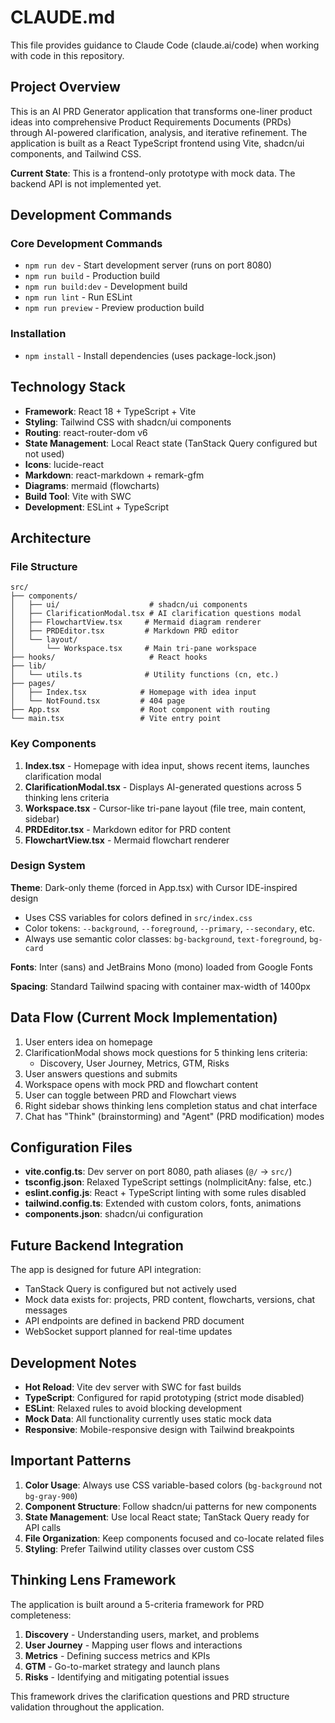 # CLAUDE.md

This file provides guidance to Claude Code (claude.ai/code) when working with code in this repository.

## Project Overview

This is an AI PRD Generator application that transforms one-liner product ideas into comprehensive Product Requirements Documents (PRDs) through AI-powered clarification, analysis, and iterative refinement. The application is built as a React TypeScript frontend using Vite, shadcn/ui components, and Tailwind CSS.

**Current State**: This is a frontend-only prototype with mock data. The backend API is not implemented yet.

## Development Commands

### Core Development Commands
- `npm run dev` - Start development server (runs on port 8080)
- `npm run build` - Production build
- `npm run build:dev` - Development build
- `npm run lint` - Run ESLint
- `npm run preview` - Preview production build

### Installation
- `npm install` - Install dependencies (uses package-lock.json)

## Technology Stack

- **Framework**: React 18 + TypeScript + Vite
- **Styling**: Tailwind CSS with shadcn/ui components
- **Routing**: react-router-dom v6
- **State Management**: Local React state (TanStack Query configured but not used)
- **Icons**: lucide-react
- **Markdown**: react-markdown + remark-gfm
- **Diagrams**: mermaid (flowcharts)
- **Build Tool**: Vite with SWC
- **Development**: ESLint + TypeScript

## Architecture

### File Structure
```
src/
├── components/
│   ├── ui/                    # shadcn/ui components
│   ├── ClarificationModal.tsx # AI clarification questions modal
│   ├── FlowchartView.tsx     # Mermaid diagram renderer
│   ├── PRDEditor.tsx         # Markdown PRD editor
│   └── layout/
│       └── Workspace.tsx     # Main tri-pane workspace
├── hooks/                     # React hooks
├── lib/
│   └── utils.ts              # Utility functions (cn, etc.)
├── pages/
│   ├── Index.tsx            # Homepage with idea input
│   └── NotFound.tsx         # 404 page
├── App.tsx                  # Root component with routing
└── main.tsx                 # Vite entry point
```

### Key Components

1. **Index.tsx** - Homepage with idea input, shows recent items, launches clarification modal
2. **ClarificationModal.tsx** - Displays AI-generated questions across 5 thinking lens criteria
3. **Workspace.tsx** - Cursor-like tri-pane layout (file tree, main content, sidebar)
4. **PRDEditor.tsx** - Markdown editor for PRD content
5. **FlowchartView.tsx** - Mermaid flowchart renderer

### Design System

**Theme**: Dark-only theme (forced in App.tsx) with Cursor IDE-inspired design
- Uses CSS variables for colors defined in `src/index.css`
- Color tokens: `--background`, `--foreground`, `--primary`, `--secondary`, etc.
- Always use semantic color classes: `bg-background`, `text-foreground`, `bg-card`

**Fonts**: Inter (sans) and JetBrains Mono (mono) loaded from Google Fonts

**Spacing**: Standard Tailwind spacing with container max-width of 1400px

## Data Flow (Current Mock Implementation)

1. User enters idea on homepage
2. ClarificationModal shows mock questions for 5 thinking lens criteria:
   - Discovery, User Journey, Metrics, GTM, Risks
3. User answers questions and submits
4. Workspace opens with mock PRD and flowchart content
5. User can toggle between PRD and Flowchart views
6. Right sidebar shows thinking lens completion status and chat interface
7. Chat has "Think" (brainstorming) and "Agent" (PRD modification) modes

## Configuration Files

- **vite.config.ts**: Dev server on port 8080, path aliases (`@/` → `src/`)
- **tsconfig.json**: Relaxed TypeScript settings (noImplicitAny: false, etc.)
- **eslint.config.js**: React + TypeScript linting with some rules disabled
- **tailwind.config.ts**: Extended with custom colors, fonts, animations
- **components.json**: shadcn/ui configuration

## Future Backend Integration

The app is designed for future API integration:
- TanStack Query is configured but not actively used
- Mock data exists for: projects, PRD content, flowcharts, versions, chat messages
- API endpoints are defined in backend PRD document
- WebSocket support planned for real-time updates

## Development Notes

- **Hot Reload**: Vite dev server with SWC for fast builds
- **TypeScript**: Configured for rapid prototyping (strict mode disabled)
- **ESLint**: Relaxed rules to avoid blocking development
- **Mock Data**: All functionality currently uses static mock data
- **Responsive**: Mobile-responsive design with Tailwind breakpoints

## Important Patterns

1. **Color Usage**: Always use CSS variable-based colors (`bg-background` not `bg-gray-900`)
2. **Component Structure**: Follow shadcn/ui patterns for new components
3. **State Management**: Use local React state; TanStack Query ready for API calls
4. **File Organization**: Keep components focused and co-locate related files
5. **Styling**: Prefer Tailwind utility classes over custom CSS

## Thinking Lens Framework

The application is built around a 5-criteria framework for PRD completeness:
1. **Discovery** - Understanding users, market, and problems
2. **User Journey** - Mapping user flows and interactions  
3. **Metrics** - Defining success metrics and KPIs
4. **GTM** - Go-to-market strategy and launch plans
5. **Risks** - Identifying and mitigating potential issues

This framework drives the clarification questions and PRD structure validation throughout the application.